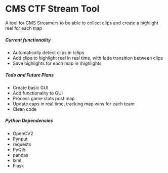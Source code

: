 <h1>CMS CTF Stream Tool</h1>
A tool for CMS Streamers to be able to collect clips and create a highlight reel for each map
<br>
<h5>Current functionality</h5>
<ul>
  <li>Automatically detect clips in \clips</li>
  <li>Add clips to highlight reel in real time, with fade transition between clips</li>
  <li>Save highlights for each map in \highlights</li>
</ul>
<h5>Todo and Future Plans</h5>
<ul>
  <li>Create basic GUI</li>
  <li>Add functionality to GUI</li>
  <li>Process game stats post map</li>
  <li>Update caps in real time, tracking map wins for each team</li>
  <li>Clean code</li>
</ul>
<h5>Python Dependencies</h5>
<ul>
  <li>OpenCV2</li>
  <li>Pynput</li>
  <li>requests</li>
  <li>PyQt5</li>
  <li>pandas</li>
  <li>lxml</li>
  <li>Flask</li>
</ul>
